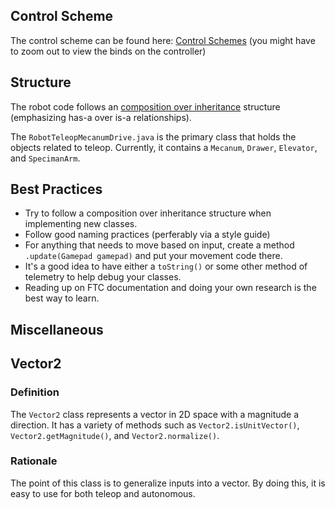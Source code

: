 ## Control Scheme
The control scheme can be found here: [Control Schemes](https://www.google.com/url?q=https://www.padcrafter.com/?templates%3DGamepad%2B2%257CGamepad%2B1%26aButton%3DToggle%2BClaw%26rightBumper%3D%26col%3D%2523242424%252C%2523606A6E%252C%2523FFFFFF%26rightTrigger%3DExtend%2BDrawer%26leftTrigger%3DRetract%2BDrawer%26bButton%3D%26xButton%3DToggle%2BClaw%2BJoint%26plat%3D%257C%257C0%26rightStick%3D%257CTurn%26leftStickClick%3D%257CMove&sa=D&source=docs&ust=1730486755886136&usg=AOvVaw08bQ9yp8JotVR7uCbEcO9a) (you might have to zoom out to view the binds on the controller)

## Structure
The robot code follows an [composition over inheritance](https://en.wikipedia.org/wiki/Composition_over_inheritance) structure (emphasizing has-a over is-a relationships). 

The `RobotTeleopMecanumDrive.java` is the primary class that holds the objects related to teleop. Currently, it contains a `Mecanum`, `Drawer`, `Elevator`, and `SpecimanArm`.

## Best Practices
- Try to follow a composition over inheritance structure when implementing new classes.
- Follow good naming practices (perferably via a style guide)
- For anything that needs to move based on input, create a method `.update(Gamepad gamepad)` and put your movement code there.
- It's a good idea to have either a `toString()` or some other method of telemetry to help debug your classes.
- Reading up on FTC documentation and doing your own research is the best way to learn.

## Miscellaneous
## Vector2
### Definition
The `Vector2` class represents a vector in 2D space with a magnitude a direction. It has a variety of methods such as `Vector2.isUnitVector()`, `Vector2.getMagnitude()`, and `Vector2.normalize()`.
### Rationale
The point of this class is to generalize inputs into a vector. By doing this, it is easy to use for both teleop and autonomous.
